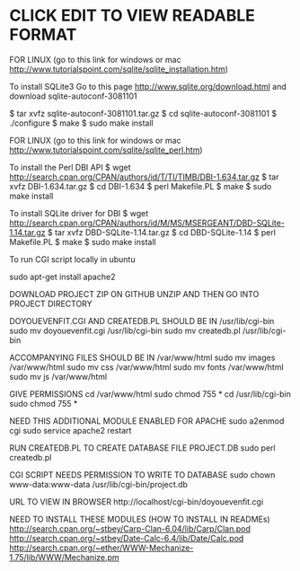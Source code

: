 # CLICK EDIT TO VIEW READABLE FORMAT


FOR LINUX (go to this link for windows or mac http://www.tutorialspoint.com/sqlite/sqlite_installation.htm)

To install SQLite3
Go to this page http://www.sqlite.org/download.html and download sqlite-autoconf-3081101

$ tar xvfz sqlite-autoconf-3081101.tar.gz
$ cd sqlite-autoconf-3081101
$ ./configure
$ make
$ sudo make install

FOR LINUX  (go to this link for windows or mac http://www.tutorialspoint.com/sqlite/sqlite_perl.htm)

To install the Perl DBI API
$ wget http://search.cpan.org/CPAN/authors/id/T/TI/TIMB/DBI-1.634.tar.gz
$ tar xvfz DBI-1.634.tar.gz
$ cd DBI-1.634
$ perl Makefile.PL
$ make
$ sudo make install

To install SQLite driver for DBI
$ wget http://search.cpan.org/CPAN/authors/id/M/MS/MSERGEANT/DBD-SQLite-1.14.tar.gz
$ tar xvfz DBD-SQLite-1.14.tar.gz
$ cd DBD-SQLite-1.14
$ perl Makefile.PL
$ make
$ sudo make install

To run CGI script locally in ubuntu

sudo apt-get install apache2

DOWNLOAD PROJECT ZIP ON GITHUB
UNZIP AND THEN GO INTO PROJECT DIRECTORY

DOYOUEVENFIT.CGI AND CREATEDB.PL SHOULD BE IN /usr/lib/cgi-bin
sudo mv doyouevenfit.cgi /usr/lib/cgi-bin
sudo mv createdb.pl /usr/lib/cgi-bin

ACCOMPANYING FILES SHOULD BE IN /var/www/html
sudo mv images /var/www/html
sudo mv css /var/www/html
sudo mv fonts /var/www/html
sudo mv js /var/www/html

GIVE PERMISSIONS
cd /var/www/html
sudo chmod 755 *
cd /usr/lib/cgi-bin
sudo chmod 755 *

NEED THIS ADDITIONAL MODULE ENABLED FOR APACHE
sudo a2enmod cgi
sudo service apache2 restart

RUN CREATEDB.PL TO CREATE DATABASE FILE PROJECT.DB
sudo perl createdb.pl

CGI SCRIPT NEEDS PERMISSION TO WRITE TO DATABASE
sudo chown www-data:www-data /usr/lib/cgi-bin/project.db

URL TO VIEW IN BROWSER
http://localhost/cgi-bin/doyouevenfit.cgi

NEED TO INSTALL THESE MODULES (HOW TO INSTALL IN READMEs)
http://search.cpan.org/~stbey/Carp-Clan-6.04/lib/Carp/Clan.pod
http://search.cpan.org/~stbey/Date-Calc-6.4/lib/Date/Calc.pod
http://search.cpan.org/~ether/WWW-Mechanize-1.75/lib/WWW/Mechanize.pm
